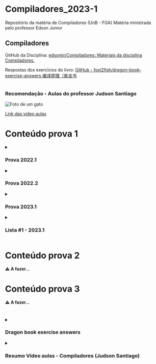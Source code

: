 # Compiladores_2023-1
Repositório da matéria de Compiladores (UnB - FGA) Matéria ministrada pelo professor Edson Junior

## Compiladores

GitHub da Disciplina: [edsomjr/Compiladores: Materiais da disciplina
Compiladores.](https://github.com/edsomjr/Compiladores)

Respostas dos exercícios do livro: [GitHub - fool2fish/dragon-book-exercise-answers
编译原理（紫龙书](https://github.com/fool2fish/dragon-book-exercise-answers)
#
### Recomendação - Aulas do professor Judson Santiago
![Foto de um
gato](https://i.ytimg.com/vi/jgI711CrnnY/hqdefault.jpg?sqp=-oaymwEXCNACELwBSFryq4qpAwkIARUAAIhCGAE=&rs=AOn4CLCDf_lFr_zH1P6Vn2j8MGPozU2iqA)

[Link das video aulas](https://www.youtube.com/playlist?list=PLX6Nyaq0ebfhI396WlWN6WlBm-tp7vDtV)
#

# Conteúdo prova 1

<details>
  <summary>
    <h3> Prova 2022.1 </h3>
  </summary>

  [Gabarito
  oficial](https://github.com/ananorberto/Compiladores_2023-1/blob/main/Provas%20anteriores%20e%20lista/gab_2022_1-p1.pdf)

  1. Complete a sentença:

  “A compilação pode ser dividida em `6`fases, as quais podem ser classificadas em duas partes: `análise` e `síntese`.
  Outra organização possível separa as `4` primeiras fases na interface de vanguarda e as `2` últimas fases na interface
  de retaguarda.”

  #
  2. Considere a gramática livre de contexto G abaixo:
  `S → S concat L | S replace L L | ∊
  L → a | b | c`


  De acordo com as convenções de notação, responda as questões abaixo?
  (i) (2 pontos) Quais são os não-terminais de G?

  > Os não-terminais de G são `S e L`.

  <details>
    <summary>Explicação</summary>


    >💡 Os símbolos não-terminais são aqueles que podem ser expandidos em outros símbolos através das produções da
    gramática. No caso da gramática G
    > dada, existem dois não-terminais, S e L, que representam sequências de símbolos que podem ser derivados a partir
    das produções da gramática.

  </details>


  (ii) (2 pontos) Quais são os terminais de G?

  > Os terminais de G são `concat, replace, ∊, a, b e c`.

  <details>
    <summary>Explicação</summary>


    >💡 Os terminais de uma gramática livre de contexto são os símbolos que não podem ser mais derivados a partir das
    produções da gramática, ou seja,
    > são os símbolos que aparecem nas folhas da árvore de derivação. No caso da gramática G dada, os terminais são
    concat, replace, ∊, a, b e c, que
    > não podem mais ser derivados a partir das produções da gramática.

  </details>


  (iii) (1 ponto) Qual é o símbolo de partida de G?

  > O símbolo de partida de G é S (não-terminal da primeira produção listada).
  <details>
    <summary>Explicação</summary>

    >💡 Em outras palavras, quando começamos a usar a gramática G para gerar sequências de símbolos, começamos com o
    não-terminal S, e a partir daí podemos derivar sequências de símbolos usando as produções de G. Então, podemos dizer
    que S é o símbolo de partida de G.
  </details>

  #
  3. Assinale a alternativa correta.
  Considere o seguinte código de máquina de pilha:
  `value-l a
  push 5
  push 2
  ⌽
  value-r b
  ⍨`
  Marque a expressão, em notação infixada, que é avaliada por este código. Assuma que as operações ⌽ e ⍨ sejam binárias
  e que o ordem de extração dos operando da pilha seja a seguinte: primeiro o operando à direita, em seguida o operando
  à esquerda.


  (X) a := (5 ⌽ 2) ⍨ b
  (B) a := b ⍨ (2 ⌽ 5)
  (C) a := (b ⍨ 2) ⌽ 5
  (D) a := 5 ⌽ (2 ⍨ b)

  >💡 Resposta correta a := (5 ⌽ 2) ⍨ b.
  <details>
    <summary>Explicação</summary>

    1. A instrução "value-l a" indica que a variável "a" será o destino da operação que será realizada, e a instrução
    "value-r b" indica que a variável "b" será o segundo operando.
    2. Em seguida, a instrução "push 5" coloca o valor 5 no topo da pilha, seguida pela instrução "push 2" que coloca o
    valor 2 no topo da pilha.
    3. A instrução "⌽" retira os dois valores do topo da pilha e aplica o operador ⌽, que realiza uma operação binária
    com a ordem dos operandos invertida. Portanto, essa instrução avalia a expressão 2 ⌽ 5 e coloca o resultado (que é 5
    ⌽ 2) no topo da pilha.
    4. Por fim, a instrução "⍨" retira o valor no topo da pilha (que é o resultado da operação anterior, 5 ⌽ 2) e o
    coloca no segundo lugar da pilha, invertendo a ordem dos dois valores na pilha. Assim, o valor final na pilha é o
    resultado da expressão (5 ⌽ 2) ⍨ b, que é atribuído à variável "a”

  </details>
  #
  4. Julgue os itens abaixo. Em cada item, preencha os parêntesis com V (verdadeiro) ou F (falso).


  ( F ) Em uma produção, o símbolo não-terminal que será produzido fica do lado direito da seta.

  <details>
    <summary>💡 Explicação do porquê é falsa</summary>

    > A afirmação é falsa, pois em uma gramática livre de contexto, as regras de produção são escritas com uma seta →. O
    lado esquerdo contém um único símbolo não-terminal, enquanto o lado direito contém uma sequência de símbolos
    terminais e/ou não-terminais.
    Exemplo: `S → aB` (O símbolo não-terminal S é produzido a partir da sequência de símbolos "aB").

  </details>

  ( V ) O símbolo ∊ representa uma cadeia de Tokens vazia.
  ( F ) Uma gramática livre de contexto é ambígua se existe ao menos uma expressão que não possui árvore sintática.

  <details>
    <summary>💡 Explicação do porquê é falsa</summary>

    > Uma gramática é ambígua se existem duas ou mais árvores sintáticas distintas para a mesma sentença. Se uma
    expressão não possui árvore sintática, então ela não é derivável e, portanto, não pode ser ambígua ou não ambígua.

  </details>

  ( F ) Em uma definição dirigida pela sintaxe, um atributo de um nó n é dito sintetizado se ele depende apenas dos
  valores dos atributos das folhas da árvore.

  <details>
    <summary>💡 Explicação do porquê é falsa</summary>
    💡 Explicação do porquê é falsa

    > Um atributo de um nó é dito sintetizado se ele pode ser calculado a partir dos valores dos atributos dos filhos do
    nó da árvore. Sendo assim, o atributo pode depender de outros nós além das folhas da subárvore abaixo dele.

  </details>

  ( V ) Em um esquema de tradução, as ações semânticas são inseridas no lado direito da produção e são delimitadas por
  chaves.

  #
  5. Na linguagem de programação C o enunciado `do-while` possui a forma

  `do { cmd } while ( expr );`

  O laço inicia executando cmd. Em seguida, expr é avaliada: caso seja verdadeira, o laço reinicia com uma nova execução
  de cmd; caso contrário, o laço é encerrado. O significado do enunciado `do-while` é similar a

  `cmd ; while ( expr ) { cmd }`

  Construa um gabarito para a tradução dirigida pela sintaxe que traduz enunciados `do-while` em C para código de
  máquina de pilha.


  <table>
    <thead>
      <tr>
        <th>RÓTULO LOOP</th>
      </tr>
    </thead>
    <tbody>
      <tr>
        <td>CÓDIGO PARA cmd</td>
      </tr>
      <tr>
        <td>CÓDIGO PARA expr</td>
      </tr>
      <tr>
        <td>gotrue loop</td>
      </tr>
    </tbody>
  </table>


</details>
<details>
  <summary>
    <h3> Prova 2022.2 </h3>
  </summary>

</details>
<details>
  <summary>
    <h3> Prova 2023.1 </h3>
  </summary>

  Resposta questão 15 - Lógica da questão:

  [CONVIERTE UN NUMERAL DE BASE 7 A BASE DECIMAL](https://www.youtube.com/shorts/qnHaeTIIm9o)

  [https://www.youtube.com/shorts/qnHaeTIIm9o](https://www.youtube.com/shorts/qnHaeTIIm9o)

</details>
<details>
  <summary>
    <h3> Lista #1 - 2023.1 </h3>
  </summary>

  [lista_1.pdf](https://github.com/ananorberto/Compiladores_2023-1/blob/main/Provas%20anteriores%20e%20lista/lista_1.pdf)

  <details>
    <summary>
      Respostas
    </summary>
      
1. S → SS+ | SS x | a

```c
    S
    |
  /   \
SS+    ax
||     |
aa  +  ax
```

c. Expressões pós-fixadas de adição e multiplicação

2.  Lista →id, Lista | id 

  </details>
</details>


# Conteúdo prova 2

:warning: **A fazer...**

#

# Conteúdo prova 3

:warning: **A fazer...**
#

<details>
  <summary>
    <h3>Dragon book exercise answers</h3>
  </summary>

  ### **1.1.1**

  Qual é a diferença entre um compilador e um intérprete?

  ### Resposta

  Um compilador é um programa que pode ler um programa em um idioma - o idioma de origem - e traduzi-lo para um programa
  equivalente em outro idioma – o idioma de destino e relatar qualquer erros no programa de origem que ele detecta
  durante o processo de tradução.

  O intérprete executa diretamente as operações especificadas no programa de origem nas entradas fornecidas pelo
  usuário.

  ### **1.1.2**

  Quais são as vantagens de:
  (a) um compilador sobre um intérprete
  (b) um intérprete sobre um compilador?

  ### Resposta

  a. O programa de destino no idioma da máquina produzido por um compilador geralmente é muito mais rápido que um
  intérprete no mapeamento de entradas para saídas.

  b. Um intérprete geralmente pode fornecer um diagnóstico de erro melhor do que um compilador, porque executa a
  instrução do programa de origem por instrução.

  ### **1.1.3**

  Quais são as vantagens de um sistema de processamento de idiomas no qual o compilador produz linguagem de montagem em
  vez de linguagem de máquina?

  ### Resposta

  O compilador pode produzir um programa em linguagem de montagem como sua saída, porque a linguagem assembly é mais
  fácil de produzir como saída e mais fácil de depurar.

  ### **1.1.4**

  Um compilador que traduz um idioma de alto nível em outro de alto nível idioma é chamado de *fonte a fonte* tradutor.
  Quais são as vantagens para usando C como idioma de destino para um compilador?

  ### Resposta

  Para a linguagem C, existem muitos compiladores disponíveis que compilam em quase todo hardware.

  ### **1.1.5**

  Descreva algumas das tarefas que um montador precisa executar.

  ### Resposta

  Traduz do idioma da montagem para o código da máquina. Este código de máquina é realocável.

</details>


<details>
  <summary>
    <h3>Resumo Vídeo aulas - Compiladores (Judson Santiago)</h3>
  </summary>


- Aula00 (Introdução)
    - Existem dois tipos de processadores de linguagem:
        - Compiladores: traduzem programas para linguagem de máquina
        - Interpretadores: executam programas em linguagem de alto nível
    - A compilação se divide em duas partes:
        - Análise: leitura e análise do código fonte (3 analise - Decomposição)
        - Síntese: geração e otimização de código abjeto (3 síntese - Produção)
    - O desenvolvimento de um compilador é uma tarefa complexa
        - Ele deve estar correto, ser eficiente e ter uma boa usabilidade
- Aula01(Ambiente Linux) e Aula02( Ambiente VS Code)
    
    [Aula 01 - Ambiente Linux | Histórico | Terminal | Shell | g++ | gdb | make | cmake | Compiladores](https://www.youtube.com/live/JJmf1wlNGeQ?feature=share)
    
    [Aula 02 - Ambiente VS Code | Visual Studio Code | C++ | Make | CMake | g++ | gdb | Compiladores](https://www.youtube.com/live/7WrTl_MaLk8?feature=share)
    
- Aula03 (Tradução Dirigida pela Sintaxe)
    
    Pulamos o `Analisador Léxico`  poque usamos dígitos simples (1 | 2 | 3)
    
    ![Untitled](Compiladores%20c5d1f86db6d941e793f1b8acb658b62d/Untitled.png)
    
    - Uma Gramática é formada por um conjunto de produções.
        - Elas descrevem as construções de uma língua.
        - Cadeias válidas podem ser visualizadas por árvores de derivação.
    - A tradução dirigida por sintaxe permite construir um tradutor simples usando uma busca em profundidade na árvore de derivação:
        - Anotada com atributos
        - Modificada por ações semânticas
    - Essa técnica de tradução ilustra de forma simples a análise sintática.
- Aula04(Análise Sintática)

</details>
